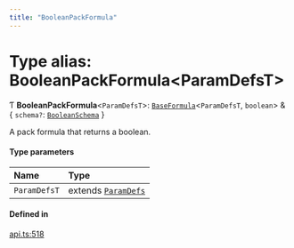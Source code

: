 ```yaml
---
title: "BooleanPackFormula"
---
```

# Type alias: BooleanPackFormula<ParamDefsT\>

Ƭ **BooleanPackFormula**<`ParamDefsT`\>: [`BaseFormula`](BaseFormula.md)<`ParamDefsT`, `boolean`\> & { `schema?`: [`BooleanSchema`](../interfaces/BooleanSchema.md)  }

A pack formula that returns a boolean.

#### Type parameters

| Name | Type |
| :------ | :------ |
| `ParamDefsT` | extends [`ParamDefs`](ParamDefs.md) |

#### Defined in

[api.ts:518](https://github.com/coda/packs-sdk/blob/main/api.ts#L518)
